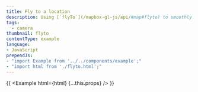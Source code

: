 ```yaml
---
title: Fly to a location
description: Using [`flyTo`](/mapbox-gl-js/api/#map#flyto) to smoothly interpolate between locations.
tags:
  - camera
thumbnail: flyto
contentType: example
language:
- JavaScript
prependJs:
- "import Example from '../../components/example';"
- "import html from './flyto.html';"
---
```


{{ <Example html={html} {...this.props} /> }}
